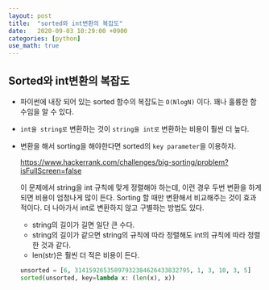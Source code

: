 ```yaml
---
layout: post
title:  "sorted와 int변환의 복잡도"
date:   2020-09-03 10:29:00 +0900
categories: [python]
use_math: true
---
```


## Sorted와 int변환의 복잡도

* 파이썬에 내장 되어 있는 sorted 함수의 복잡도는 `O(NlogN)` 이다. 꽤나 훌륭한 함수임을 알 수 있다. 

* `int을 string로` 변환하는 것이 `string을 int로` 변환하는 비용이 훨씬 더 높다.

* 변환을 해서 sorting을 해야한다면 sorted의 `key parameter`을 이용하자.

  https://www.hackerrank.com/challenges/big-sorting/problem?isFullScreen=false

  이 문제에서 string을 int 규칙에 맞게 정렬해야 하는데, 이런 경우 두번 변환을 하게 되면 비용이 엄청나게 많이 든다. Sorting 할 때만 변환해서 비교해주는 것이 효과적이다. 더 나아가서 int로 변환하지 않고 구별하는 방법도 있다.

  * string의 길이가 길면 일단 큰 수다.
  * string의 길이가 같으면 string의 규칙에 따라 정렬해도 int의 규칙에 따라 정렬한 것과 같다.
  * len(str)은 훨씬 더 적은 비용이 든다.

  ```python
  unsorted = [6, 31415926535897932384626433832795, 1, 3, 10, 3, 5]
  sorted(unsorted, key=lambda x: (len(x), x))
  ```

  







